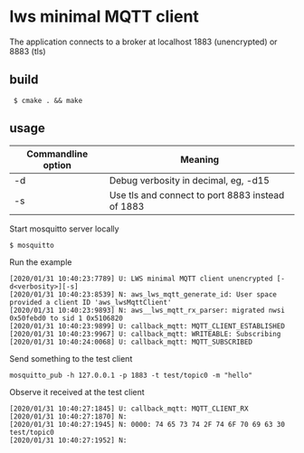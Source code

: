# lws minimal MQTT client

The application connects to a broker at localhost 1883 (unencrypted) or
8883 (tls)

## build

```
 $ cmake . && make
```

## usage

Commandline option|Meaning
---|---
-d <loglevel>|Debug verbosity in decimal, eg, -d15
-s| Use tls and connect to port 8883 instead of 1883

Start mosquitto server locally

```
$ mosquitto
```

Run the example

```
[2020/01/31 10:40:23:7789] U: LWS minimal MQTT client unencrypted [-d<verbosity>][-s]
[2020/01/31 10:40:23:8539] N: aws_lws_mqtt_generate_id: User space provided a client ID 'aws_lwsMqttClient'
[2020/01/31 10:40:23:9893] N: aws__lws_mqtt_rx_parser: migrated nwsi 0x50febd0 to sid 1 0x5106820
[2020/01/31 10:40:23:9899] U: callback_mqtt: MQTT_CLIENT_ESTABLISHED
[2020/01/31 10:40:23:9967] U: callback_mqtt: WRITEABLE: Subscribing
[2020/01/31 10:40:24:0068] U: callback_mqtt: MQTT_SUBSCRIBED
```

Send something to the test client


```
mosquitto_pub -h 127.0.0.1 -p 1883 -t test/topic0 -m "hello"
```

Observe it received at the test client

```
[2020/01/31 10:40:27:1845] U: callback_mqtt: MQTT_CLIENT_RX
[2020/01/31 10:40:27:1870] N: 
[2020/01/31 10:40:27:1945] N: 0000: 74 65 73 74 2F 74 6F 70 69 63 30                   test/topic0     
[2020/01/31 10:40:27:1952] N: 

```
